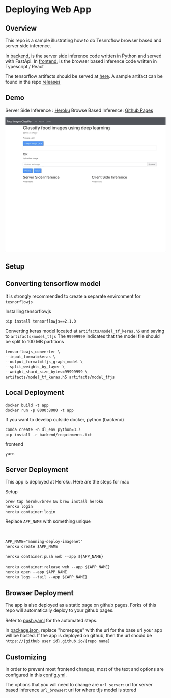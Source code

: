# Deploying Web App

## Overview 

This repo is a sample illustrating how to do Tesnroflow browser based and server side inference.

In [backend](backend), is the server side inference code written in Python and served with FastApi.
In [frontend](frontend), is the browser based inference code written in Typescript / React 

The tensorflow artifacts should be served at [here](backend/artifacts).
A sample artifact can be found in the repo [releases](https://github.com/reshamas/deploying-web-app/releases/tag/1.0.0-tfjs) 

## Demo 

Server Side Inference : [Heroku](https://manning-deploy-imagenet.herokuapp.com/)
Browse Based Inference: [Github Pages](https://reshamas.github.io/deploying-web-app/)


![Demo](assets/demo.gif)


## Setup



## Converting tensorflow model

It is strongly recommended to create a separate environment for `tesnorflowjs`

Installing tensorflowjs 
``` 
pip install tensorflowjs==2.1.0
```

Converting keras model located at `artifacts/model_tf_keras.h5` and saving to `artifacts/model_tfjs`
The `99999999` indicates that the model file should be split to 100 MB partitions

```
tensorflowjs_converter \
--input_format=keras \
--output_format=tfjs_graph_model \
--split_weights_by_layer \
--weight_shard_size_bytes=99999999 \
artifacts/model_tf_keras.h5 artifacts/model_tfjs

```


## Local Deployment

```
docker build -t app 
docker run -p 8000:8000 -t app 
```

If you want to develop outside docker,
python (backend)
```
conda create -n dl_env python=3.7 
pip install -r backend/requirments.txt
```

frontend
```
yarn 
```


## Server Deployment

This app is deployed at Heroku.
Here are the steps for mac

Setup 
``` 
brew tap heroku/brew && brew install heroku
heroku login
heroku container:login
```

Replace `APP_NAME` with something unique
```


APP_NAME="manning-deploy-imagenet"
heroku create $APP_NAME

heroku container:push web --app ${APP_NAME}

heroku container:release web --app ${APP_NAME}
heroku open --app $APP_NAME
heroku logs --tail --app ${APP_NAME}
```

## Browser Deployment
The app is also deployed as a static page on github pages. 
Forks of this repo will automatically deploy to your github pages.

Refer to [push.yaml](.github/workflows/push.yml) for the automated steps.


In [package.json](frontend/package.json), replace "homepage" with the url for the base url your app will be hosted.
If the app is deployed on github, then the url should be `https://{github user id}.github.io/{repo name}`


## Customizing
In order to prevent most frontend changes, most of the text and options are configured in this [config.yml](config.yaml).

The options that you will need to change are 
`url_server`: url for server based inference 
`url_browser`: url for where tfjs model is stored


